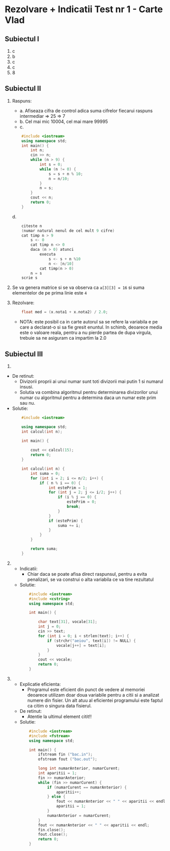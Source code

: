 # Rezolvare + Indicatii Test nr 1 - Carte Vlad

## Subiectul I
1. c
2. b
3. c
4. c
5. 8

## Subiectul II
1. Raspuns:
    - a. Afiseaza cifra de control adica suma cifrelor fiecarui raspuns intermediar => 25 => 7
    - b. Cel mai mic 10004, cel mai mare 99995
    - c. 
    ```c++
        #include <iostream>
        using namespace std;
        int main() {
            int n;
            cin >> n;
            while (n > 9) {
                int s = 0;
                while (n != 0) {
                    s = s + n % 10;
                    n = n/10;
                }
                n = s;
            }
            cout << n;
            return 0;
        }
    ```
    d. 
    ```C++
        citeste n
        (numar natural nenul de cel mult 9 cifre)
        cat timp n > 9
            s <- 0
            cat timp n <> 0
            daca (n > 0) atunci
                executa
                    s <- s + n %10
                    n <- [n/10]
                cat timp(n > 0)
            n = s
        scrie s
    ```
2. Se va genera matrice si se va observa ca `a[3][3] = 16` si suma elementelor de pe prima linie este `4`

3. Rezolvare:
    ```c++
        float med = (x.nota1 + x.nota2) / 2.0;
    ```
    - NOTA: este posibil ca in carte autorul sa se refere la variabila e pe care a declarat-o si sa fie gresit enuntul. In schimb, deoarece media este o valoare reala, pentru a nu pierde partea de dupa virgula, trebuie sa ne asiguram ca impartim la 2.0

## Subiectul III

1. 
- De retinut:
    - Divizorii proprii ai unui numar sunt toti divizorii mai putin 1 si numarul insusi.
    - Solutia va combina algoritmul pentru determinarea divizorilor unui numar cu algoritmul pentru a determina daca un numar este prim sau nu.
- Solutie:
    ```c++
        #include <iostream>

        using namespace std;
        int calcul(int n);

        int main() {
        
            cout << calcul(15);
            return 0;
        }

        int calcul(int n) {
            int suma = 0;
            for (int i = 2; i <= n/2; i++) {
                if ( n % i == 0) {
                    int estePrim = 1;
                    for (int j = 2; j <= i/2; j++) {
                        if (i % j == 0) {
                            estePrim = 0;
                            break;
                        }
                    }
                    if (estePrim) {
                        suma += i;
                    }
                }
            }

            return suma;
        }

    ```

2. 
    - Indicatii:
        - Chiar daca se poate afisa direct raspunsul, pentru a evita penalizari, se va construi o alta variabila ce va tine rezultatul
    - Solutie:
        ```c++
            #include <iostream>
            #include <cstring>
            using namespace std;

            int main() {

                char text[31], vocale[31];
                int j = 0;
                cin >> text;
                for (int i = 0; i < strlen(text); i++) {
                    if (strchr("aeiou", text[i]) != NULL) {
                        vocale[j++] = text[i];
                    }
                }
                cout << vocale;
                return 0;
            }

        ```
3. 
    - Explicatie eficienta:
        - Programul este eficient din punct de vedere al memoriei deoarece utilizam doar doua variabile pentru a citii si a analizat numere din fisier. Un alt atuu al eficientei programului este faptul ca citim o singura data fisierul.
    - De retinut:
        - Atentie la ultimul element citit!!
    - Solutie:
        ```c++
            #include <iostream>
            #include <fstream>
            using namespace std;

            int main() {
                ifstream fin ("bac.in");
                ofstream fout ("bac.out");

                long int numarAnterior, numarCurent;
                int aparitii = 1;
                fin >> numarAnterior;
                while (fin >> numarCurent) {
                    if (numarCurent == numarAnterior) {
                        aparitii++;
                    } else {
                        fout << numarAnterior << " " << aparitii << endl;
                        aparitii = 1;
                    }
                    numarAnterior = numarCurent;
                }
                fout << numarAnterior << " " << aparitii << endl;
                fin.close();
                fout.close();
                return 0;
            }

        ```